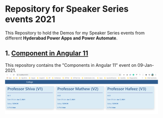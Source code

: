 # Repository for Speaker Series events 2021
This Repository to hold the Demos for my Speaker Series events from different **Hyderabad Power Apps and Power Automate**.

## 1. [Component in Angular 11](https://github.com/vishipayyallore/speaker_series_2021/tree/master/HPA-PA/09Jan2021_Component_In_Angular11)
This repository contains the "Components in Angular 11" event on 09-Jan-2021.
![UI Look and Feel | 100x100](./09Jan2021_Component_In_Angular11/Documentation/Images/UILook_N_Feel.PNG)

